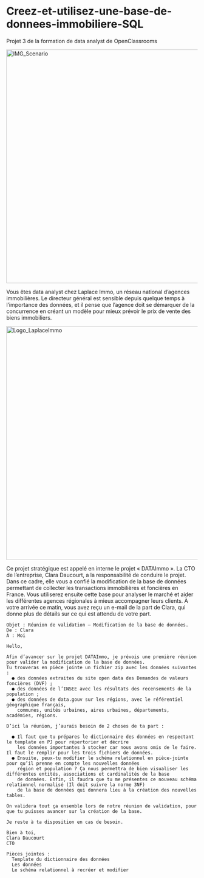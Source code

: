 # Creez-et-utilisez-une-base-de-donnees-immobiliere-SQL
Projet 3 de la formation de data analyst de OpenClassrooms

<img width="614" alt="IMG_Scenario" src="https://github.com/AlexisDlge/Detectez-des-faux-billets/assets/152527939/6c949932-3da9-4faa-a408-3d3da4ec7247">

Vous êtes data analyst chez Laplace Immo, un réseau national d’agences immobilières. Le directeur général est sensible depuis quelque temps à l’importance des données, et il pense que l’agence doit se démarquer de la concurrence en créant un modèle pour mieux prévoir le prix de vente des biens immobiliers. 

<img width="614" alt="Logo_LaplaceImmo" src="https://github.com/AlexisDlge/Creez-et-utilisez-une-base-de-donnees-immobiliere-SQL/assets/152527939/65867700-8bde-4af2-85af-4d3bdaa738cc">

Ce projet stratégique est appelé en interne le projet « DATAImmo ». La CTO de l’entreprise, Clara Daucourt, a la responsabilité de conduire le projet.
Dans ce cadre, elle vous a confié la modification de la base de données permettant de collecter les transactions immobilières et foncières en France. Vous utiliserez ensuite cette base pour analyser le marché et aider les différentes agences régionales à mieux accompagner leurs clients.
À votre arrivée ce matin, vous avez reçu un e-mail de la part de Clara, qui donne plus de détails sur ce qui est attendu de votre part.

    Objet : Réunion de validation – Modification de la base de données.
    De : Clara
    À : Moi

    Hello, 
  
    Afin d’avancer sur le projet DATAImmo, je prévois une première réunion pour valider la modification de la base de données.
    Tu trouveras en pièce jointe un fichier zip avec les données suivantes :
      ● des données extraites du site open data des Demandes de valeurs foncières (DVF) ;
      ● des données de l’INSEE avec les résultats des recensements de la population ;
      ● des données de data.gouv sur les régions, avec le référentiel géographique français, 
        communes, unités urbaines, aires urbaines, départements, académies, régions.

    D’ici la réunion, j’aurais besoin de 2 choses de ta part : 

      ● Il faut que tu prépares le dictionnaire des données en respectant le template en PJ pour répertorier et décrire
        les données importantes à stocker car nous avons omis de le faire. Il faut le remplir pour les trois fichiers de données.
      ● Ensuite, peux-tu modifier le schéma relationnel en pièce-jointe pour qu’il prenne en compte les nouvelles données
        région et population ? Ça nous permettra de bien visualiser les différentes entités, associations et cardinalités de la base
        de données. Enfin, il faudra que tu me présentes ce nouveau schéma relationnel normalisé (Il doit suivre la norme 3NF) 
        de la base de données qui donnera lieu à la création des nouvelles tables. 

    On validera tout ça ensemble lors de notre réunion de validation, pour que tu puisses avancer sur la création de la base.

    Je reste à ta disposition en cas de besoin.

    Bien à toi,
    Clara Daucourt
    CTO
 
    Pièces jointes : 
      Template du dictionnaire des données
      Les données
      Le schéma relationnel à recréer et modifier 
